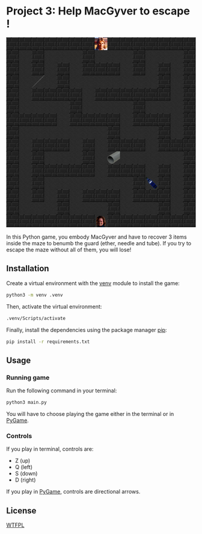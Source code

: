 # Project 3: Help MacGyver to escape !

![Maze](assets/maze_example.png)

In this Python game, you embody MacGyver and have to recover 3 items inside the maze to benumb the guard (ether, needle and tube).
If you try to escape the maze without all of them, you will lose!

## Installation

Create a virtual environment with the [venv](https://docs.python.org/3/tutorial/venv.html) module to install the game:

```bash
python3 -m venv .venv
```

Then, activate the virtual environment:

```bash
.venv/Scripts/activate
```

Finally, install the dependencies using the package manager [pip](https://pip.pypa.io/en/stable/):

```bash
pip install -r requirements.txt
```

## Usage

### Running game

Run the following command in your terminal:

```bash
python3 main.py
```

You will have to choose playing the game either in the terminal or in [PyGame](https://www.pygame.org/).

### Controls

If you play in terminal, controls are:
- Z (up)
- Q (left)
- S (down)
- D (right)

If you play in [PyGame](https://www.pygame.org/), controls are directional arrows.

## License

[WTFPL](https://www.wikipedia.org/wiki/WTFPL)